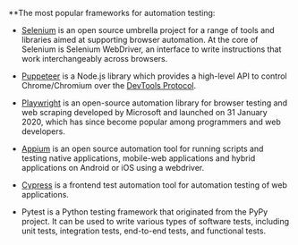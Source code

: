 **The most popular frameworks for automation testing:

- [Selenium](https://www.selenium.dev/) is an open source umbrella project for a range of tools and libraries aimed at supporting browser automation. At the core of Selenium is Selenium WebDriver, an interface to write instructions that work interchangeably across browsers.

  

- [Puppeteer](https://pptr.dev/) is a Node.js library which provides a high-level API to control Chrome/Chromium over the [DevTools Protocol](https://chromedevtools.github.io/devtools-protocol/).

  

- [Playwright](https://playwright.dev/) is an open-source automation library for browser testing and web scraping developed by Microsoft and launched on 31 January 2020, which has since become popular among programmers and web developers.

  

- [Appium](https://appium.io/docs/en/2.0/) is an open source automation tool for running scripts and testing native applications, mobile-web applications and hybrid applications on Android or iOS using a webdriver.

  

- [Cypress](https://www.cypress.io/) is a frontend test automation tool for automation testing of web applications.

- Pytest is a Python testing framework that originated from the PyPy project. It can be used to write various types of software tests, including unit tests, integration tests, end-to-end tests, and functional tests.